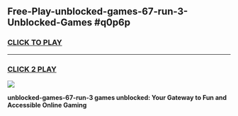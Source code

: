 
## Free-Play-unblocked-games-67-run-3-Unblocked-Games #q0p6p
<h3>
<a href="https://news.freeplayer.one?title=unblocked-games-67-run-3&ref=8M">CLICK TO PLAY</a></h3>
<hr>

<h3>
<a href="https://news.freeplayer.one?title=unblocked-games-67-run-3&ref=8M">CLICK 2 PLAY</a>
  
</h3>

<a href="https://news.freeplayer.one?title=unblocked-games-67-run-3&ref=8M"><img src="https://clearcache.store/games.png"></a>


**unblocked-games-67-run-3 games unblocked: Your Gateway to Fun and Accessible Online Gaming**
